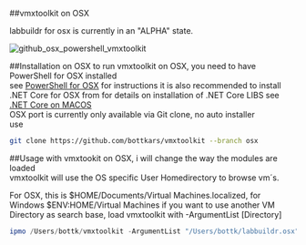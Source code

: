 ##vmxtoolkit on OSX

labbuildr for osx is currently in an "ALPHA" state.

![github_osx_powershell_vmxtoolkit](https://cloud.githubusercontent.com/assets/8255007/17848963/c08f8588-6856-11e6-8714-82d50f96dc93.gif)

##Installation on OSX
to run vmxtoolkit on OSX, you need to have PowerShell for OSX installed  
see [PowerShell for OSX](https://github.com/PowerShell/PowerShell/blob/master/docs/installation/linux.md#os-x-1011) for instructions
it is also recommended to install .NET Core for OSX from for details on installation of .NET Core LIBS see [.NET Core on MACOS](https://www.microsoft.com/net/core#macos)   
OSX port is currently only available via Git clone, no auto installer  
use
```Bash
git clone https://github.com/bottkars/vmxtoolkit --branch osx
```

##Usage
with vmxtookit on OSX, i will change the way the modules are loaded  
vmxtoolkit will use the OS specific User Homedirectory to browse vm´s.  

For OSX, this is $HOME/Documents/Virtual Machines.localized, for Windows $ENV:HOME/Virtual Machines
if you want to use another VM Directory as search base, load vmxtoolkit with -ArgumentList [Directory]
```Powershell
ipmo /Users/bottk/vmxtoolkit -ArgumentList "/Users/bottk/labbuildr.osx" -Force
```

